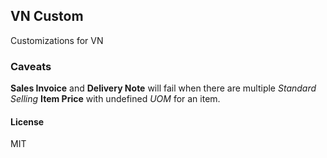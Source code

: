 ## VN Custom

Customizations for VN

### Caveats

**Sales Invoice** and **Delivery Note** will fail when there are multiple _Standard Selling_ **Item Price** with undefined _UOM_ for an item.

#### License

MIT
